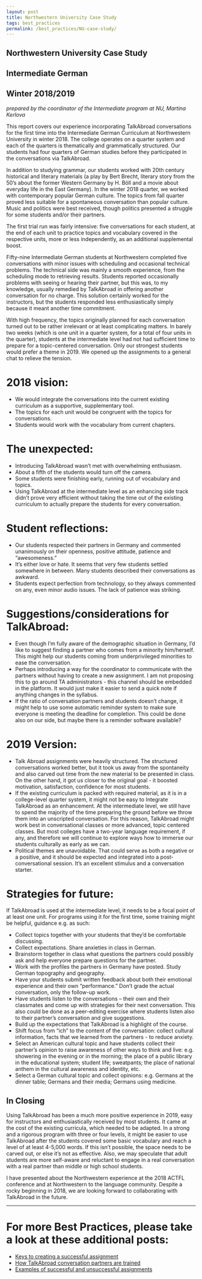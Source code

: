 ```yaml
---
layout: post
title: Northwestern University Case Study
tags: best_practices
permalink: /best_practices/NU-case-study/
---
```


## Northwestern University Case Study
## Intermediate German
## Winter 2018/2019
*prepared by the coordinator of the Intermediate program at NU, Martina Kerlova*

This report covers our experience incorporating TalkAbroad conversations for the first time into the Intermediate German Curriculum at Northwestern University in winter 2018. The college operates on a quarter system and each of the quarters is thematically and grammatically structured. Our students had four quarters of German studies before they participated in the conversations via TalkAbroad.

In addition to studying grammar, our students worked with 20th century historical and literary materials (a play by Bert Brecht, literary story from the 50’s about the former Western Germany by H. Böll and a movie about everyday life in the East Germany). In the winter 2018 quarter, we worked with contemporary popular German culture. The topics from fall quarter proved less suitable for a spontaneous conversation than popular culture. Music and politics were best received, though politics presented a struggle for some students and/or their partners.

The first trial run was fairly intensive: five conversations for each student, at the end of each unit to practice topics and vocabulary covered in the respective units, more or less independently, as an additional supplemental boost.
 
Fifty-nine Intermediate German students at Northwestern completed five conversations with minor issues with scheduling and occasional technical problems. The technical side was mainly a smooth experience, from the scheduling mode to retrieving results. Students reported occasionally problems with seeing or hearing their partner, but this was, to my knowledge, usually remedied by TalkAbroad in offering another conversation for no charge. This solution certainly worked for the instructors, but the students responded less enthusiastically simply because it meant another time commitment.
 
With high frequency, the topics originally planned for each conversation turned out to be rather irrelevant or at least complicating matters. In barely two weeks (which is one unit in a quarter system, for a total of four units in the quarter), students at the intermediate level had not had sufficient time to prepare for a topic-centered conversation. Only our strongest students would prefer a theme in 2019. We opened up the assignments to a general chat to relieve the tension. 

# 2018 vision:
- We would integrate the conversations into the current existing curriculum as a supportive, supplementary tool. 
- The topics for each unit would be congruent with the topics for conversations.
- Students would work with the vocabulary from current chapters.

# The unexpected:
- Introducing TalkAbroad wasn’t met with overwhelming enthusiasm.
- About a fifth of the students would turn off the camera. 
- Some students were finishing early, running out of vocabulary and topics.
- Using TalkAbroad at the intermediate level as an enhancing side track didn’t prove very efficient without taking the time out of the existing curriculum to actually prepare the students for every conversation. 

# Student reflections:
- Our students respected their partners in Germany and commented unanimously on their openness, positive attitude, patience and “awesomeness.”
- It’s either love or hate. It seems that very few students settled somewhere in between. Many students described their conversations as awkward.
- Students expect perfection from technology, so they always commented on any, even minor audio issues. The lack of patience was striking.

# Suggestions/considerations for TalkAbroad:
- Even though I’m fully aware of the demographic situation in Germany, I’d like to suggest finding a partner who comes from a minority him/herself. This might help our students coming from underprivileged minorities to ease the conversation. 
- Perhaps introducing a way for the coordinator to communicate with the partners without having to create a new assignment. I am not proposing this to go around TA administrators - this channel should be embedded in the platform. It would just make it easier to send a quick note if anything changes in the syllabus.
- If the ratio of conversation partners and students doesn’t change, it might help to use some automatic reminder system to make sure everyone is meeting the deadline for completion. This could be done also on our side, but maybe there is a reminder software available?

# 2019 Version:
- Talk Abroad assignments were heavily structured. The structured conversations worked better, but it took us away from the spontaneity and also carved out time from the new material to be presented in class. On the other hand, it got us closer to the original goal - it boosted motivation, satisfaction, confidence for most students.
- If the existing curriculum is packed with required material, as it is in a college-level quarter system, it might not be easy to Integrate TalkAbroad as an enhancement. At the intermediate level, we still have to spend the majority of the time preparing the ground before we throw them into an unscripted conversation. For this reason, TalkAbroad might work best in conversational classes or more advanced, topic centered classes. But most colleges have a two-year language requirement, if any, and therefore we will continue to explore ways how to immerse our students culturally as early as we can.
- Political themes are unavoidable. That could serve as both a negative or a positive, and it should be expected and integrated into a post-conversational session. It’s an excellent stimulus and a conversation starter.

# Strategies for future:
If TalkAbroad is used at the intermediate level, it needs to be a focal point of at least one unit. For programs using it for the first time, some training might be helpful, guidance e.g. as such:
- Collect topics together with your students that they’d be comfortable discussing.
- Collect expectations. Share anxieties in class in German. 
- Brainstorm together in class what questions the partners could possibly ask and help everyone prepare questions for the partner.
- Work with the profiles the partners in Germany have posted. Study German topography and geography.
- Have your students submit written feedback about both their emotional experience and their own “performance.” Don’t grade the actual conversation, only the follow-up work.
- Have students listen to the conversations – their own and their classmates and come up with strategies for their next conversation. This also could be done as a peer-editing exercise where students listen also to their partner’s conversation and give suggestions.
- Build up the expectations that TalkAbroad is a highlight of the course.
- Shift focus from “ich” to the content of the conversation: collect cultural information, facts that we learned from the partners - to reduce anxiety.
- Select an American cultural topic and have students collect their partner’s opinion to raise awareness of other ways to think and live: e.g. showering in the evening or in the morning; the place of a public library in the educational system; student life; sweatpants; the place of national anthem in the cultural awareness and identity, etc.
- Select a German cultural topic and collect opinions: e.g. Germans at the dinner table; Germans and their media; Germans using medicine.

## In Closing
Using TalkAbroad has been a much more positive experience in 2019, easy for instructors and enthusiastically received by most students. It came at the cost of the existing curricula, which needed to be adapted. In a strong and a rigorous program with three or four levels, it might be easier to use TalkAbroad after the students covered some basic vocabulary and reach a level of at least 4-5,000 words. If this isn’t possible, the space needs to be carved out, or else it’s not as effective. Also, we may speculate that adult students are more self-aware and reluctant to engage in a real conversation with a real partner than middle or high school students.

I have presented about the Northwestern experience at the 2018 ACTFL conference and at Northwestern to the language community. Despite a rocky beginning in 2018, we are looking forward to collaborating with TalkAbroad in the future.

---
# For more Best Practices, please take a look at these additional posts:
- [Keys to creating a successful assignment](/best_practices/keys-to-a-successful-assignment/)
- [How TalkAbroad conversation partners are trained](/best_practices/how-convo-partners-are-trained/)
- [Examples of successful and unsuccessful assignments](/best_practices/sample-assignments/)